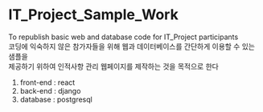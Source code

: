 # IT_Project_Sample_Work
To republish basic web and database code for IT_Project participants<br>
코딩에 익숙하지 않은 참가자들을 위해 웹과 데이터베이스를 간단하게 이용할 수 있는 샘플을<br>제공하기 위하여 인적사항 관리 웹페이지를 제작하는 것을 목적으로 한다

1. front-end : react
2. back-end : django
3. database : postgresql
